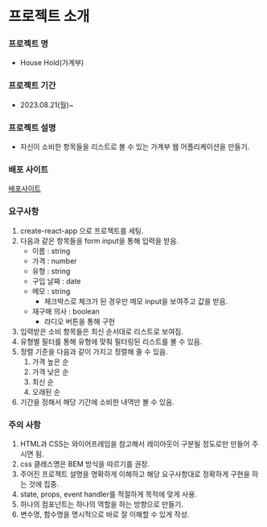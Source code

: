 # 프로젝트 소개
### 프로젝트 명 
- House Hold(가계부)
### 프로젝트 기간 
- 2023.08.21(월)~
### 프로젝트 설명 
- 자신이 소비한 항목들을 리스트로 볼 수 있는 가계부 웹 어플리케이션을 만들기.
### 배포 사이트
[배포사이트](https://house-hold-account.vercel.app/)
### 요구사항 

1. create-react-app 으로 프로젝트를 세팅.
2. 다음과 같은 항목들을 form input을 통해 입력을 받음.
    - 이름 : string
    - 가격 : number
    - 유형 : string
    - 구입 날짜 : date
    - 메모 : string
        - 체크박스로 체크가 된 경우만 메모 input을 보여주고 값을 받음.
    - 재구매 의사 : boolean
        - 라디오 버튼을 통해 구현
3. 입력받은 소비 항목들은 최신 순서대로 리스트로 보여짐.
4. 유형별 필터를 통해 유형에 맞춰 필터링된 리스트를 볼 수 있음.
5. 정렬 기준을 다음과 같이 가지고 정렬해 줄 수 있음.
    1. 가격 높은 순
    2. 가격 낮은 순
    3. 최신 순
    4. 오래된 순
6. 기간을 정해서 해당 기간에 소비한 내역만 볼 수 있음.

### 주의 사항 
1. HTML과 CSS는 와이어프레임을 참고해서 레이아웃이 구분될 정도로만 만들어 주시면 됨.
2. css 클래스명은 BEM 방식을 따르기를 권장.
3. 주어진 프로젝트 설명을 명확하게 이해하고 해당 요구사항대로 정확하게 구현을 하는 것에 집중.
4. state, props, event handler를 적절하게 목적에 맞게 사용.
5. 하나의 컴포넌트는 하나의 역할을 하는 방향으로 만들기.
6. 변수명, 함수명을 명시적으로 바로 잘 이해할 수 있게 작성.
